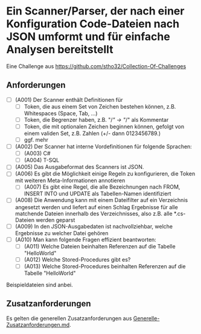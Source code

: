 # Ein Scanner/Parser, der nach einer Konfiguration Code-Dateien nach JSON umformt und für einfache Analysen bereitstellt

Eine Challenge aus https://github.com/stho32/Collection-Of-Challenges

## Anforderungen

- [ ] (A001) Der Scanner enthält Definitionen für 
  - [ ] Token, die aus einem Set von Zeichen bestehen können, z.B. Whitespaces (Space, Tab, ...)
  - [ ] Token, die Begrenzer haben, z.B. "/*" -> "*/" als Kommentar
  - [ ] Token, die mit optionalen Zeichen beginnen können, gefolgt von einem validen Set, z.B. Zahlen (+/- dann 0123456789.)
  - [ ] ggf. mehr
- [ ] (A002) Der Scanner hat interne Vordefinitionen für folgende Sprachen:
  - [ ] (A003) C#
  - [ ] (A004) T-SQL
- [ ] (A005) Das Ausgabeformat des Scanners ist JSON.
- [ ] (A006) Es gibt die Möglichkeit einige Regeln zu konfigurieren, die Token mit weiteren Meta-Informationen annotieren
  - [ ] (A007) Es gibt eine Regel, die alle Bezeichnungen nach FROM, INSERT INTO und UPDATE als Tabellen-Namen identifiziert
- [ ] (A008) Die Anwendung kann mit einem Dateifilter auf ein Verzeichnis angesetzt werden und liefert auf einen Schlag Ergebnisse für alle matchende Dateien innerhalb des Verzeichnisses, also z.B. alle \*.cs-Dateien werden geparst
- [ ] (A009) In den JSON-Ausgabedaten ist nachvollziehbar, welche Ergebnisse zu welcher Datei gehören
- [ ] (A010) Man kann folgende Fragen effizient beantworten:
  - [ ] (A011) Welche Dateien beinhalten Referenzen auf die Tabelle "HelloWorld"
  - [ ] (A012) Welche Stored-Procedures gibt es?
  - [ ] (A013) Welche Stored-Procedures beinhalten Referenzen auf die Tabelle "HelloWorld"

Beispieldateien sind anbei.

## Zusatzanforderungen

Es gelten die generellen Zusatzanforderungen aus [Generelle-Zusatzanforderungen.md](../Generelle-Zusatzanforderungen.md).
